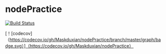 # nodePractice
[![Build Status](https://travis-ci.com/Maskduxian/nodePractice.svg?branch=master)](https://travis-ci.com/Maskduxian/nodePractice)

[！[codecov]（https://codecov.io/gh/Maskduxian/nodePractice/branch/master/graph/badge.svg）]（https://codecov.io/gh/Maskduxian/nodePractice）